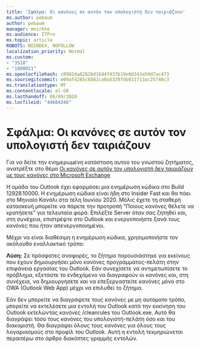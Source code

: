 ```yaml
---
title: 'Σφάλμα: Οι κανόνες σε αυτόν τον υπολογιστή δεν ταιριάζουν'
ms.author: pebaum
author: pebaum
manager: mnirkhe
ms.audience: ITPro
ms.topic: article
ROBOTS: NOINDEX, NOFOLLOW
localization_priority: Normal
ms.custom:
- "3518"
- "1800021"
ms.openlocfilehash: c0982da82826d1644f437b19e0d343a59d7ac473
ms.sourcegitcommit: e09af4285c6b81ca0a5320fdb811713ac25748c3
ms.translationtype: MT
ms.contentlocale: el-GR
ms.lasthandoff: 06/09/2020
ms.locfileid: "44664246"
---
```

# <a name="error-the-rules-on-this-computer-do-not-match"></a>Σφάλμα: Οι κανόνες σε αυτόν τον υπολογιστή δεν ταιριάζουν

Για να δείτε την ενημερωμένη κατάσταση αυτού του γνωστού ζητήματος, ανατρέξτε στο θέμα [Οι κανόνες σε αυτόν τον υπολογιστή δεν ταιριάζουν με τους κανόνες στο Microsoft Exchange](https://support.office.com/article/d032e037-b224-429e-b325-633afde9b5f0)

Η ομάδα του Outlook έχει εφαρμόσει μια ενημέρωση κώδικα στο Build 12928.10000. Η ενημέρωση κώδικα είναι ήδη στο Insider Fast και θα πάει στο Μηνιαίο Κανάλι στα τέλη Ιουνίου 2020. Μόλις έχετε τη σταθερή κατασκευή μπορείτε να πάρετε την προτροπή "Ποιους κανόνες θέλετε να κρατήσετε" για τελευταία φορά. Επιλέξτε Server όταν σας ζητηθεί και, στη συνέχεια, επιστρέψτε στο Outlook και ενεργοποιήστε ξανά τους κανόνες που ήταν απενεργοποιημένοι.

Μέχρι να είναι διαθέσιμη η ενημέρωση κώδικα, χρησιμοποιήστε τον ακόλουθο εναλλακτικό τρόπο:

**Λύση:** Σε πρόσφατες αναφορές, το ζήτημα παρουσιάστηκε για εκείνους που έχουν δημιουργήσει μόνο κανόνες προγράμματος-πελάτη στην επιφάνεια εργασίας του Outlook. Εάν συνεχίσετε να αντιμετωπίσετε το πρόβλημα, εξετάστε το ενδεχόμενο να διαγραφούν οι κανόνες και, στη συνέχεια, να δημιουργήσετε και να επεξεργαστείτε κανόνες μόνο στο OWA (Outlook Web App) μέχρι να επιλυθεί το ζήτημα.

Εάν δεν μπορείτε να διαγράψετε τους κανόνες με μη αυτόματο τρόπο, μπορείτε να εκτελέσετε μια εντολή του Outlook κατά την εκκίνηση του Outlook εκτελώντας κανόνες /cleanrules του Outlook.exe. Αυτό θα διαγράψει τόσο τους κανόνες του υπολογιστή-πελάτη όσο και του διακομιστή. Θα διαγράψει όλους τους κανόνες για όλους τους λογαριασμούς στο προφίλ του Outlook. Αυτή η εντολή τεκμηριώνεται περαιτέρω στο άρθρο διακόπτες γραμμής εντολών.

